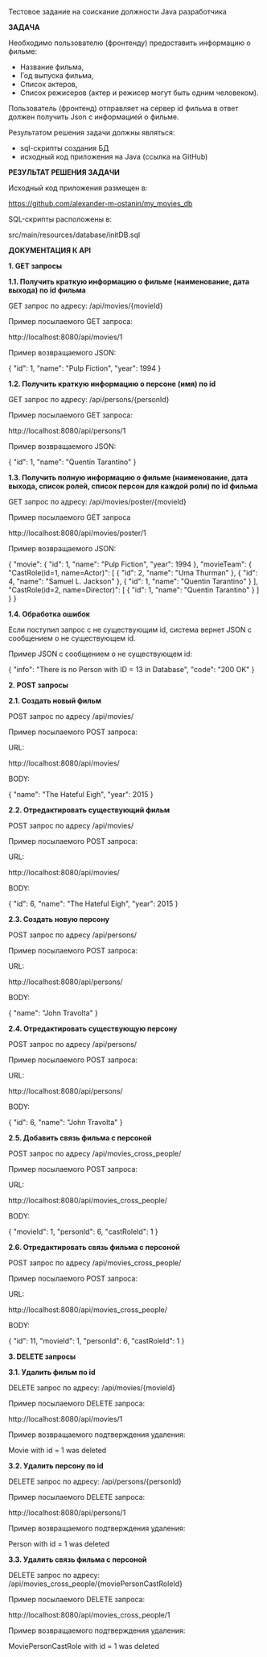 Тестовое задание на соискание должности Java разработчика

**ЗАДАЧА**

Необходимо пользователю (фронтенду) предоставить информацию о фильме:
- Название фильма,
- Год выпуска фильма,
- Список актеров,
- Список режисеров (актер и режисер могут быть одним человеком).

Пользователь (фронтенд) отправляет на сервер id фильма в ответ должен получить Json с информацией о фильме.

Результатом решения задачи должны являться:
- sql-скрипты создания БД
- исходный код приложения на Java (ссылка на GitHub)


**РЕЗУЛЬТАТ РЕШЕНИЯ ЗАДАЧИ**

Исходный код приложения размещен в:

https://github.com/alexander-m-ostanin/my_movies_db

SQL-скрипты расположены в:

src/main/resources/database/initDB.sql

**ДОКУМЕНТАЦИЯ К API**

**1. GET запросы**

**1.1. Получить краткую информацию о фильме (наименование, дата выхода) по id фильма**

GET запрос по адресу: /api/movies/{movieId}

Пример посылаемого GET запроса:

http://localhost:8080/api/movies/1

Пример возвращаемого JSON:

{
"id": 1,
"name": "Pulp Fiction",
"year": 1994
}

**1.2. Получить краткую информацию о персоне (имя) по id**

GET запрос по адресу: /api/persons/{personId}

Пример посылаемого GET запроса:

http://localhost:8080/api/persons/1

Пример возвращаемого JSON:

{
"id": 1,
"name": "Quentin Tarantino"
}

**1.3. Получить полную информацию о фильме (наименование, дата выхода, список ролей, список персон для каждой роли) по id фильма**

GET запрос по адресу: /api/movies/poster/{movieId}

Пример посылаемого GET запроса

http://localhost:8080/api/movies/poster/1

Пример возвращаемого JSON:

{
"movie": {
"id": 1,
"name": "Pulp Fiction",
"year": 1994
},
"movieTeam": {
"CastRole(id=1, name=Actor)": [
{
"id": 2,
"name": "Uma Thurman"
},
{
"id": 4,
"name": "Samuel L. Jackson"
},
{
"id": 1,
"name": "Quentin Tarantino"
}
],
"CastRole(id=2, name=Director)": [
{
"id": 1,
"name": "Quentin Tarantino"
}
]
}
}

**1.4. Обработка ошибок**

Если поступил запрос с не существующим id, система вернет JSON с сообщением о не существующем id.

Пример JSON с сообщением о не существующем id:

{
"info": "There is no Person with ID = 13 in Database",
"code": "200 OK"
}


**2. POST запросы**

**2.1. Создать новый фильм**

POST запрос по адресу /api/movies/

Пример посылаемого POST запроса:

URL:

http://localhost:8080/api/movies/

BODY:

{
"name": "The Hateful Eigh",
"year": 2015
}

**2.2. Отредактировать существующий фильм**

POST запрос по адресу /api/movies/

Пример посылаемого POST запроса:

URL:

http://localhost:8080/api/movies/

BODY:

{
"id": 6,
"name": "The Hateful Eigh",
"year": 2015
}

**2.3. Создать новую персону**

POST запрос по адресу /api/persons/

Пример посылаемого POST запроса:

URL:

http://localhost:8080/api/persons/

BODY:

{
"name": "John Travolta"
}

**2.4. Отредактировать существующую персону**

POST запрос по адресу /api/persons/

Пример посылаемого POST запроса:

URL:

http://localhost:8080/api/persons/

BODY:

{
"id": 6,
"name": "John Travolta"
}

**2.5. Добавить связь фильма с персоной**

POST запрос по адресу /api/movies_cross_people/

Пример посылаемого POST запроса:

URL:

http://localhost:8080/api/movies_cross_people/

BODY:

{
"movieId": 1,
"personId": 6,
"castRoleId": 1
}

**2.6. Отредактировать связь фильма с персоной**

POST запрос по адресу /api/movies_cross_people/

Пример посылаемого POST запроса:

URL:

http://localhost:8080/api/movies_cross_people/

BODY:

{
"id": 11,
"movieId": 1,
"personId": 6,
"castRoleId": 1
}

**3. DELETE  запросы**

**3.1. Удалить фильм по id**

DELETE запрос по адресу: /api/movies/{movieId}

Пример посылаемого DELETE запроса:

http://localhost:8080/api/movies/1

Пример возвращаемого подтверждения удаления:

Movie with id = 1 was deleted

**3.2. Удалить персону по id**

DELETE запрос по адресу: /api/persons/{personId}

Пример посылаемого DELETE запроса:

http://localhost:8080/api/persons/1

Пример возвращаемого подтверждения удаления:

Person with id = 1 was deleted

**3.3. Удалить связь фильма с персоной**

DELETE запрос по адресу: /api/movies_cross_people/{moviePersonCastRoleId}

Пример посылаемого DELETE запроса:

http://localhost:8080/api/movies_cross_people/1

Пример возвращаемого подтверждения удаления:

MoviePersonCastRole with id = 1 was deleted



